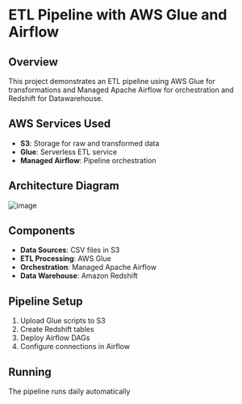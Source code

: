 # ETL Pipeline with AWS Glue and Airflow

## Overview
This project demonstrates an ETL pipeline using AWS Glue for transformations and Managed Apache Airflow for orchestration and Redshift for Datawarehouse.

## AWS Services Used
- **S3**: Storage for raw and transformed data
- **Glue**: Serverless ETL service
- **Managed Airflow**: Pipeline orchestration

## Architecture Diagram
![image](https://github.com/user-attachments/assets/8b8991bb-99d6-435b-84b2-d484460ff1d8)

## Components
- **Data Sources**: CSV files in S3
- **ETL Processing**: AWS Glue
- **Orchestration**: Managed Apache Airflow
- **Data Warehouse**: Amazon Redshift

## Pipeline Setup
1. Upload Glue scripts to S3
2. Create Redshift tables
3. Deploy Airflow DAGs
4. Configure connections in Airflow

## Running
The pipeline runs daily automatically
